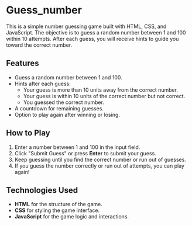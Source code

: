 # Guess_number

This is a simple number guessing game built with HTML, CSS, and JavaScript. The objective is to guess a random number between 1 and 100 within 10 attempts. After each guess, you will receive hints to guide you toward the correct number.

## Features
- Guess a random number between 1 and 100.
- Hints after each guess:
  -  Your guess is more than 10 units away from the correct number.
  -  Your guess is within 10 units of the correct number but not correct.
  -  You guessed the correct number.
- A countdown for remaining guesses.
- Option to play again after winning or losing.

## How to Play
1. Enter a number between 1 and 100 in the input field.
2. Click "Submit Guess" or press **Enter** to submit your guess.
3. Keep guessing until you find the correct number or run out of guesses.
4. If you guess the number correctly or run out of attempts, you can play again!

## Technologies Used
- **HTML** for the structure of the game.
- **CSS** for styling the game interface.
- **JavaScript** for the game logic and interactions.
